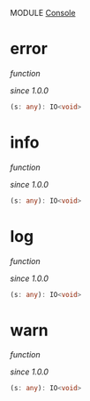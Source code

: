 MODULE [Console](https://github.com/gcanti/fp-ts/blob/master/src/Console.ts)

# error

_function_

_since 1.0.0_

```ts
(s: any): IO<void>
```

# info

_function_

_since 1.0.0_

```ts
(s: any): IO<void>
```

# log

_function_

_since 1.0.0_

```ts
(s: any): IO<void>
```

# warn

_function_

_since 1.0.0_

```ts
(s: any): IO<void>
```
